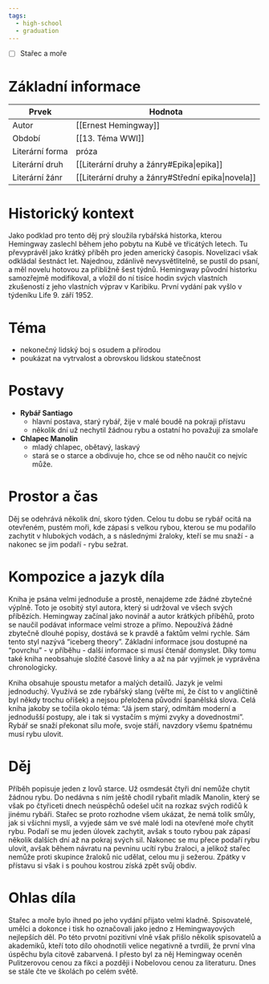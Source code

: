 ```yaml
---
tags:
  - high-school
  - graduation
---
```

- [ ] Stařec a moře
# Základní informace
| Prvek           | Hodnota                                           |
| --------------- | ------------------------------------------------- |
| Autor           | [[Ernest Hemingway]]                              |
| Období          | [[13. Téma WWI]]                                      |
| Literární forma | próza                                             |
| Literární druh  | [[Literární druhy a žánry#Epika\|epika]]          |
| Literární žánr  | [[Literární druhy a žánry#Střední epika\|novela]] |
# Historický kontext
Jako podklad pro tento děj prý sloužila rybářská historka, kterou Hemingway zaslechl během jeho pobytu na Kubě ve třicátých letech. Tu převyprávěl jako krátký příběh pro jeden americký časopis. Novelizaci však odkládal šestnáct let. Najednou, zdánlivě nevysvětlitelně, se pustil do psaní, a měl novelu hotovou za přibližně šest týdnů. Hemingway původní historku samozřejmě modifikoval, a vložil do ní tisíce hodin svých vlastních zkušeností z jeho vlastních výprav v Karibiku. První vydání pak vyšlo v týdeníku Life 9. září 1952.
# Téma
- nekonečný lidský boj s osudem a přírodou
- poukázat na vytrvalost a obrovskou lidskou statečnost
# Postavy
- **Rybář Santiago**
	- hlavní postava, starý rybář, žije v malé boudě na pokraji přístavu
	- několik dní už nechytil žádnou rybu a ostatní ho považují za smolaře
- **Chlapec Manolin**
	- mladý chlapec, obětavý, laskavý
	- stará se o starce a obdivuje ho, chce se od něho naučit co nejvíc může.
# Prostor a čas
Děj se odehrává několik dní, skoro týden. Celou tu dobu se rybář ocitá na otevřeném, pustém moři, kde zápasí s velkou rybou, kterou se mu podařilo zachytit v hlubokých vodách, a s následnými žraloky, kteří se mu snaží - a nakonec se jim podaří - rybu sežrat.
# Kompozice a jazyk díla
Kniha je psána velmi jednoduše a prostě, nenajdeme zde žádné zbytečné výplně. Toto je osobitý styl autora, který si udržoval ve všech svých příbězích. Hemingway začínal jako novinář a autor krátkých příběhů, proto se naučil podávat informace velmi stroze a přímo. Nepoužívá žádné zbytečně dlouhé popisy, dostává se k pravdě a faktům velmi rychle. Sám tento styl nazývá “iceberg theory”. Základní informace jsou dostupné na “povrchu” - v příběhu - další informace si musí čtenář domyslet. Díky tomu také kniha neobsahuje složité časové linky a až na pár vyjímek je vyprávěna chronologicky.

Kniha obsahuje spoustu metafor a malých detailů. Jazyk je velmi jednoduchý. Využívá se zde rybářský slang (věřte mi, že číst to v angličtině byl někdy trochu oříšek) a nejsou přeložena původní španělská slova. Celá kniha jakoby se točila okolo téma: “Já jsem starý, odmítám moderní a jednodušší postupy, ale i tak si vystačím s mými zvyky a dovednostmi”. Rybář se snaží překonat sílu moře, svoje stáří, navzdory všemu špatnému musí rybu ulovit.
# Děj
Příběh popisuje jeden z lovů starce. Už osmdesát čtyři dní nemůže chytit žádnou rybu. Do nedávna s ním ještě chodil rybařit mladík Manolin, který se však po čtyřiceti dnech neúspěchů odešel učit na rozkaz svých rodičů k jinému rybáři. Stařec se proto rozhodne všem ukázat, že nemá tolik smůly, jak si všichni myslí, a vyjede sám ve své malé lodi na otevřené moře chytit rybu. Podaří se mu jeden úlovek zachytit, avšak s touto rybou pak zápasí několik dalších dní až na pokraj svých sil. Nakonec se mu přece podaří rybu ulovit, avšak během návratu na pevninu ucítí rybu žraloci, a jelikož stařec nemůže proti skupince žraloků nic udělat, celou mu ji sežerou. Zpátky v přístavu si však i s pouhou kostrou získá zpět svůj obdiv.
# Ohlas díla
Stařec a moře bylo ihned po jeho vydání přijato velmi kladně. Spisovatelé, umělci a dokonce i tisk ho označovali jako jedno z Hemingwayových nejlepších děl. Po této prvotní pozitivní vlně však přišlo několik spisovatelů a akademiků, kteří toto dílo ohodnotili velice negativně a tvrdili, že první vlna úspěchu byla citově zabarvená. I přesto byl za něj Hemingway oceněn Pulitzerovou cenou za fikci a později i Nobelovou cenou za literaturu. Dnes se stále čte ve školách po celém světě.